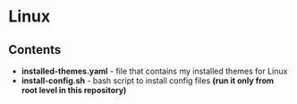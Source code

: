 # Linux

## Contents

*   **installed-themes.yaml** - file that contains my installed themes for Linux
*   **install-config.sh** - bash script to install config files **(run it only from root level in this repository)**

